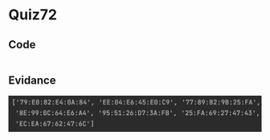 # Quiz72
## Code
```.py

```
## Evidance
![](https://github.com/MeisaChi/Year2/blob/main/photo/quiz72.png)
